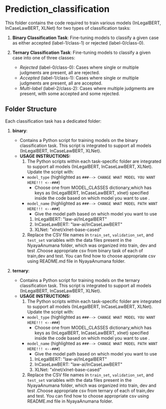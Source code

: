 # Prediction_classification

This folder contains the code required to train various models (InLegalBERT, InCaseLawBERT, XLNet) for two types of classification tasks:

1. **Binary Classification Task**: Fine-tuning models to classify a given case as either accepted (label-1/class-1) or rejected (label-0/class-0).

2. **Ternary Classification Task**: Fine-tuning models to classify a given case into one of three classes:
   - *Rejected* (label-0/class-0): Cases where single or multiple judgments are present, all are rejected.
   - *Accepted* (label-1/class-1): Cases where single or multiple judgments are present, all are accepted.
   - *Multi-label* (label-2/class-2): Cases where multiple judgments are present, with some accepted and some rejected.

## Folder Structure

Each classification task has a dedicated folder:

1. **binary**: 
    - Contains a Python script for training models on the binary classification task. This script is integrated to support all models (InLegalBERT, InCaseLawBERT, XLNet).
    - **USAGE INSTRUCTIONS:**
	   1. The Python scripts within each task-specific folder are integrated to support all models (InLegalBERT, InCaseLawBERT, XLNet). Update the script with:
   		- `model_type` (highlighted as `###--> CHANGE WHAT MODEL YOU WANT HERE!!! <--###`)
   		    * Choose one from MODEL_CLASSES dictionary,which has keys as (InLegalBERT, InCaseLawBERT, xlnet) specified inside the code based on which model you want to use .
   		- `model_name` (highlighted as `###--> CHANGE WHAT MODEL PATH WANT HERE!!! <--###`)
		    * Give the model path based on which model you want to use
		   	1. InLegalBERT: "law-ai/InLegalBERT"
		   	2. InCaseLawBERT: "law-ai/InCaseLawBERT"
		   	3. XLNet: "xlnet/xlnet-base-cased"
	   2. Replace the CSV file names in `train_set`, `validation_set`, and `test_set` variables with the data files present in the NyayaAnumana folder, which was organized into train, dev and test .Choose appropriate csv from binary task of each of train,dev and test. You can find how to choose appropriate csv using README.md file in NyayaAnumana folder.
			  
2. **ternary**: 
    - Contains a Python script for training models on the ternary classification task. This script is integrated to support all models (InLegalBERT, InCaseLawBERT, XLNet).
    - **USAGE INSTRUCTIONS:**
	   1. The Python scripts within each task-specific folder are integrated to support all models (InLegalBERT, InCaseLawBERT, XLNet). Update the script with:
   		- `model_type` (highlighted as `###--> CHANGE WHAT MODEL YOU WANT HERE!!! <--###`)
   		    * Choose one from MODEL_CLASSES dictionary,which has keys as (InLegalBERT, InCaseLawBERT, xlnet) specified inside the code based on which model you want to use .
   		- `model_name` (highlighted as `###--> CHANGE WHAT MODEL PATH WANT HERE!!! <--###`)
		    * Give the model path based on which model you want to use
		   	1. InLegalBERT: "law-ai/InLegalBERT"
		   	2. InCaseLawBERT: "law-ai/InCaseLawBERT"
		   	3. XLNet: "xlnet/xlnet-base-cased"
	   2. Replace the CSV file names in `train_set`, `validation_set`, and `test_set` variables with the data files present in the NyayaAnumana folder, which was organized into train, dev and test .Choose appropriate csv from ternary of each of train,dev and test. You can find how to choose appropriate csv using README.md file in NyayaAnumana folder.

